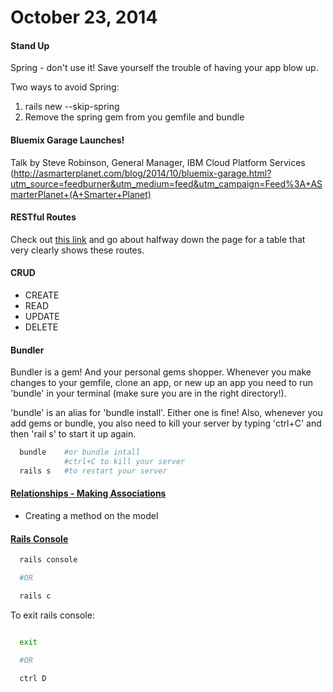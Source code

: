 # October 23, 2014

#### Stand Up

Spring - don't use it! Save yourself the trouble of having your app blow up.

Two ways to avoid Spring:

  1) rails new <name-of-app> --skip-spring
  2) Remove the spring gem from you gemfile and bundle

#### Bluemix Garage Launches!

Talk by Steve Robinson, General Manager, IBM Cloud Platform Services
(http://asmarterplanet.com/blog/2014/10/bluemix-garage.html?utm_source=feedburner&utm_medium=feed&utm_campaign=Feed%3A+ASmarterPlanet+(A+Smarter+Planet)

#### RESTful Routes

Check out [this link](http://guides.rubyonrails.org/routing.html) and go about
halfway down the page for a table that very clearly shows these routes.

#### CRUD

* CREATE
* READ
* UPDATE
* DELETE

#### Bundler

Bundler is a gem! And your personal gems shopper. Whenever you make changes to
your gemfile, clone an app, or new up an app you need to run 'bundle' in
your terminal (make sure you are in the right directory!).

'bundle' is an alias for 'bundle install'. Either one is fine! Also, whenever you add gems or bundle,
you also need to kill your server by typing 'ctrl+C' and then 'rail s' to start it up again.

```bash
  bundle    #or bundle intall
            #ctrl+C to kill your server
  rails s   #to restart your server
```

#### [Relationships - Making Associations](http://g5.gschool.it/lessons/rails-tutorial/05-relationships-light/deliverable)

  * Creating a method on the model

#### [Rails Console](http://g5.gschool.it/lessons/rails-tutorial/06-console/deliverable)

```bash
  rails console

  #OR

  rails c
```

To exit rails console:

```bash

  exit

  #OR

  ctrl D
```
